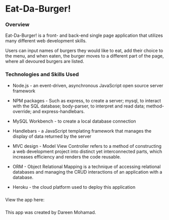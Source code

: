 # Eat-Da-Burger!

### Overview

Eat-Da-Burger! is a front- and back-end single page application that utilizes many different web development skills. 

Users can input names of burgers they would like to eat, add their choice to the menu, and when eaten, the burger moves to a different part of the page, where all devoured burgers are listed.


### Technologies and Skills Used

* Node.js - an event-driven, asynchronous JavaScript open source server framework

* NPM packages - Such as express, to create a server; mysql, to interact with the SQL database; body-parser, to interpret and read data; method-override; and express-handlebars.

* MySQL Workbench - to create a local database connection

* Handlebars - a JavaScript templating framework that manages the display of data returned by the server

* MVC design - Model View Controller refers to a method of constructing a web development project into distinct yet interconnected parts, which increases efficiency and renders the code reusable.

* ORM - Object Relational Mapping is a technique of accessing relational databases and managing the CRUD interactions of an application with a database.

* Heroku - the cloud platform used to deploy this application

###
View the app here:

###
This app was created by Dareen Mohamad.
